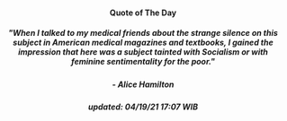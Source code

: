 <h4 align="center">Quote of The Day</h4>
<h5 align="center"><i>"When I talked to my medical friends about the strange silence on this subject in American medical magazines and textbooks, I gained the impression that here was a subject tainted with Socialism or with feminine sentimentality for the poor."</i></h5>
<h5 align="center">- Alice Hamilton</h5>


<h5 align="center"><i>updated:  04/19/21 17:07 WIB</i></h5>
